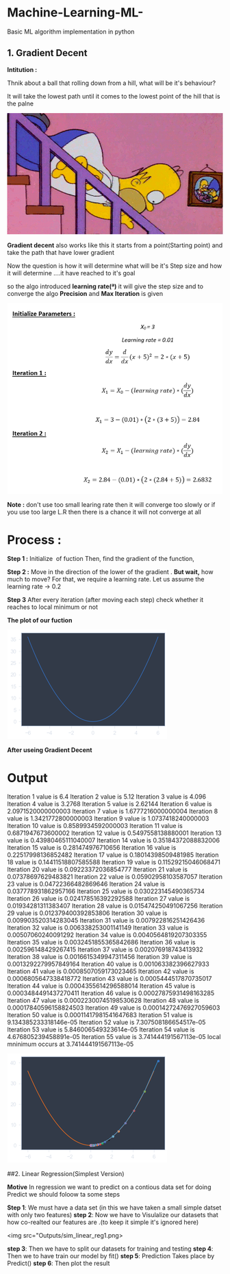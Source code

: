 # Machine-Learning-ML-
Basic ML algorithm implementation in python

## 1. Gradient Decent

**Intitution :**

Thnik about a ball that rolling down from a hill, what will be it's behaviour?

It will take the lowest path until  it comes to the lowest point of the hill that is the palne

<img src="intitution/Intitution_1.gif">

**Gradient decent** also works like this it starts from a point(Starting point) and take the path that have lower gradient 

Now the question is how it will determine what will be it's Step size and how it will determine ....it have reached to it's goal

so the algo introduced **learning rate(ª)** it will  give the step size 
and to converge the algo **Precision** and **Max Iteration** is given 


<img src="intitution/Intitution_2.png">


**Note :** don't use too small learing rate then it will converge too slowly or if you use too large L.R  then there is a chance it will not converge at all

# Process :

**Step 1 :** Initialize <math>x =7.</math> of fuction<math> y=x^2</math> Then, find the gradient of the function,<math> dy/dx = 2*x.</math>

**Step 2 :** Move in the direction of the lower of the gradient . **But wait,** how much to move? For that, we require a learning rate. 
Let us assume the learning rate → 0.2

**Step 3** After  every iteration (after moving each step) check whether it reaches to local minimum or not 

**The plot of our fuction**


<img src="Outputs/func_plot.png">


**After useing Gradient Decent**

# Output
Iteration 1 value is 6.4
Iteration 2 value is 5.12
Iteration 3 value is 4.096
Iteration 4 value is 3.2768
Iteration 5 value is 2.62144
Iteration 6 value is 2.0971520000000003
Iteration 7 value is 1.6777216000000004
Iteration 8 value is 1.3421772800000003
Iteration 9 value is 1.0737418240000003
Iteration 10 value is 0.8589934592000003
Iteration 11 value is 0.6871947673600002
Iteration 12 value is 0.5497558138880001
Iteration 13 value is 0.43980465111040007
Iteration 14 value is 0.35184372088832006
Iteration 15 value is 0.281474976710656
Iteration 16 value is 0.22517998136852482
Iteration 17 value is 0.18014398509481985
Iteration 18 value is 0.14411518807585588
Iteration 19 value is 0.11529215046068471
Iteration 20 value is 0.09223372036854777
Iteration 21 value is 0.07378697629483821
Iteration 22 value is 0.05902958103587057
Iteration 23 value is 0.04722366482869646
Iteration 24 value is 0.037778931862957166
Iteration 25 value is 0.030223145490365734
Iteration 26 value is 0.024178516392292588
Iteration 27 value is 0.01934281311383407
Iteration 28 value is 0.015474250491067256
Iteration 29 value is 0.012379400392853806
Iteration 30 value is 0.009903520314283045
Iteration 31 value is 0.007922816251426436
Iteration 32 value is 0.006338253001141149
Iteration 33 value is 0.00507060240091292
Iteration 34 value is 0.0040564819207303355
Iteration 35 value is 0.0032451855365842686
Iteration 36 value is 0.002596148429267415
Iteration 37 value is 0.002076918743413932
Iteration 38 value is 0.0016615349947311456
Iteration 39 value is 0.0013292279957849164
Iteration 40 value is 0.001063382396627933
Iteration 41 value is 0.0008507059173023465
Iteration 42 value is 0.0006805647338418772
Iteration 43 value is 0.0005444517870735017
Iteration 44 value is 0.0004355614296588014
Iteration 45 value is 0.0003484491437270411
Iteration 46 value is 0.00027875931498163285
Iteration 47 value is 0.00022300745198530628
Iteration 48 value is 0.00017840596158824503
Iteration 49 value is 0.00014272476927059603
Iteration 50 value is 0.00011417981541647683
Iteration 51 value is 9.134385233318146e-05
Iteration 52 value is 7.307508186654517e-05
Iteration 53 value is 5.846006549323614e-05
Iteration 54 value is 4.676805239458891e-05
Iteration 55 value is 3.741444191567113e-05
local mninimum occurs at 3.741444191567113e-05

<img src="Outputs/Grd_dec.png">

##2. Linear Regression(Simplest Version)

**Motive** 
In regression we want to predict on a contious data set for doing Predict we should foloow ta  some steps

**Step 1**: We must have a data set (in this we have taken a small simple datset with only two features)
**step 2**: Now we have to Visulalize our datasets that how co-realted our features are .(to keep it simple it's ignored here)

<img src="Outputs/sim_linear_reg1.png>

**step 3**: Then we have to split our datasets for training and testing
**step 4**: Then we to have train our model by fit() 
**step 5**: Prediction Takes place by Predict()
**step 6**: Then plot the result










